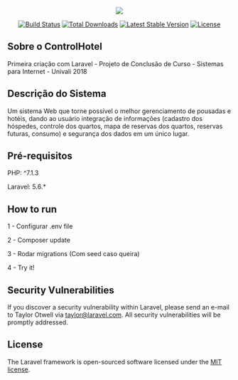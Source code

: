 <p align="center"><img src="https://laravel.com/assets/img/components/logo-laravel.svg"></p>

<p align="center">
<a href="https://travis-ci.org/laravel/framework"><img src="https://travis-ci.org/laravel/framework.svg" alt="Build Status"></a>
<a href="https://packagist.org/packages/laravel/framework"><img src="https://poser.pugx.org/laravel/framework/d/total.svg" alt="Total Downloads"></a>
<a href="https://packagist.org/packages/laravel/framework"><img src="https://poser.pugx.org/laravel/framework/v/stable.svg" alt="Latest Stable Version"></a>
<a href="https://packagist.org/packages/laravel/framework"><img src="https://poser.pugx.org/laravel/framework/license.svg" alt="License"></a>
</p>

## Sobre o ControlHotel

Primeira criação com Laravel - Projeto de Conclusão de Curso - Sistemas para Internet - Univali 2018

## Descrição do Sistema

Um sistema Web que torne possível o melhor gerenciamento de pousadas e hotéis, dando ao usuário integração de informações (cadastro dos hóspedes, controle dos quartos, mapa de reservas dos quartos, reservas futuras, consumo) e segurança dos dados em um único lugar. 

## Pré-requisitos

<p>PHP: ^7.1.3</p>
<p>Laravel: 5.6.*</p>

## How to run

<p>1 - Configurar .env file</p>
<p>2 - Composer update</p>
<p>3 - Rodar migrations (Com seed caso queira)</p>
<p>4 - Try it!</p>

## Security Vulnerabilities

If you discover a security vulnerability within Laravel, please send an e-mail to Taylor Otwell via [taylor@laravel.com](mailto:taylor@laravel.com). All security vulnerabilities will be promptly addressed.

## License

The Laravel framework is open-sourced software licensed under the [MIT license](https://opensource.org/licenses/MIT).
